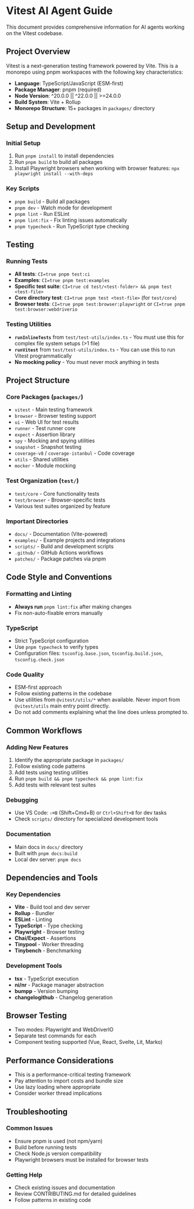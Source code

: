 # Vitest AI Agent Guide

This document provides comprehensive information for AI agents working on the Vitest codebase.

## Project Overview

Vitest is a next-generation testing framework powered by Vite. This is a monorepo using pnpm workspaces with the following key characteristics:

- **Language**: TypeScript/JavaScript (ESM-first)
- **Package Manager**: pnpm (required)
- **Node Version**: ^20.0.0 || ^22.0.0 || >=24.0.0
- **Build System**: Vite + Rollup
- **Monorepo Structure**: 15+ packages in `packages/` directory

## Setup and Development

### Initial Setup
1. Run `pnpm install` to install dependencies
2. Run `pnpm build` to build all packages
3. Install Playwright browsers when working with browser features: `npx playwright install --with-deps`

### Key Scripts
- `pnpm build` - Build all packages
- `pnpm dev` - Watch mode for development
- `pnpm lint` - Run ESLint
- `pnpm lint:fix` - Fix linting issues automatically
- `pnpm typecheck` - Run TypeScript type checking

## Testing

### Running Tests
- **All tests**: `CI=true pnpm test:ci`
- **Examples**: `CI=true pnpm test:examples`
- **Specific test suite**: `CI=true cd test/<test-folder> && pnpm test <test-file>`
- **Core directory test**: `CI=true pnpm test <test-file>` (for `test/core`)
- **Browser tests**: `CI=true pnpm test:browser:playwright` or `CI=true pnpm test:browser:webdriverio`

### Testing Utilities
- **`runInlineTests`** from `test/test-utils/index.ts` - You must use this for complex file system setups (>1 file)
- **`runVitest`** from `test/test-utils/index.ts` - You can use this to run Vitest programmatically
- **No mocking policy** - You must never mock anything in tests

## Project Structure

### Core Packages (`packages/`)
- `vitest` - Main testing framework
- `browser` - Browser testing support
- `ui` - Web UI for test results
- `runner` - Test runner core
- `expect` - Assertion library
- `spy` - Mocking and spying utilities
- `snapshot` - Snapshot testing
- `coverage-v8` / `coverage-istanbul` - Code coverage
- `utils` - Shared utilities
- `mocker` - Module mocking

### Test Organization (`test/`)
- `test/core` - Core functionality tests
- `test/browser` - Browser-specific tests
- Various test suites organized by feature

### Important Directories
- `docs/` - Documentation (Vite-powered)
- `examples/` - Example projects and integrations
- `scripts/` - Build and development scripts
- `.github/` - GitHub Actions workflows
- `patches/` - Package patches via pnpm

## Code Style and Conventions

### Formatting and Linting
- **Always run** `pnpm lint:fix` after making changes
- Fix non-auto-fixable errors manually

### TypeScript
- Strict TypeScript configuration
- Use `pnpm typecheck` to verify types
- Configuration files: `tsconfig.base.json`, `tsconfig.build.json`, `tsconfig.check.json`

### Code Quality
- ESM-first approach
- Follow existing patterns in the codebase
- Use utilities from `@vitest/utils/*` when available. Never import from `@vitest/utils` main entry point directly.
- Do not add comments explaining what the line does unless prompted to.

## Common Workflows

### Adding New Features
1. Identify the appropriate package in `packages/`
2. Follow existing code patterns
3. Add tests using testing utilities
4. Run `pnpm build && pnpm typecheck && pnpm lint:fix`
5. Add tests with relevant test suites

### Debugging
- Use VS Code: `⇧⌘B` (Shift+Cmd+B) or `Ctrl+Shift+B` for dev tasks
- Check `scripts/` directory for specialized development tools

### Documentation
- Main docs in `docs/` directory
- Built with `pnpm docs:build`
- Local dev server: `pnpm docs`

## Dependencies and Tools

### Key Dependencies
- **Vite** - Build tool and dev server
- **Rollup** - Bundler
- **ESLint** - Linting
- **TypeScript** - Type checking
- **Playwright** - Browser testing
- **Chai/Expect** - Assertions
- **Tinypool** - Worker threading
- **Tinybench** - Benchmarking

### Development Tools
- **tsx** - TypeScript execution
- **ni/nr** - Package manager abstraction
- **bumpp** - Version bumping
- **changelogithub** - Changelog generation

## Browser Testing
- Two modes: Playwright and WebDriverIO
- Separate test commands for each
- Component testing supported (Vue, React, Svelte, Lit, Marko)

## Performance Considerations
- This is a performance-critical testing framework
- Pay attention to import costs and bundle size
- Use lazy loading where appropriate
- Consider worker thread implications

## Troubleshooting

### Common Issues
- Ensure pnpm is used (not npm/yarn)
- Build before running tests
- Check Node.js version compatibility
- Playwright browsers must be installed for browser tests

### Getting Help
- Check existing issues and documentation
- Review CONTRIBUTING.md for detailed guidelines
- Follow patterns in existing code
